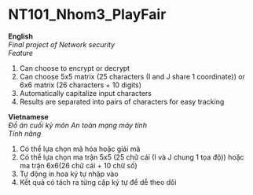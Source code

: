 # NT101_Nhom3_PlayFair  

**English**  
*Final project of Network security*    
*Feature*  
   1. Can choose to encrypt or decrypt
   2. Can choose 5x5 matrix (25 characters (I and J share 1 coordinate)) or 6x6 matrix (26 characters + 10 digits)
   3. Automatically capitalize input characters
   4. Results are separated into pairs of characters for easy tracking
   
**Vietnamese**  
*Đồ án cuối kỳ môn An toàn mạng máy tính*  
*Tính năng*  
  1. Có thể lựa chọn mã hóa hoặc giải mã
  2. Có thể lựa chọn ma trận 5x5 (25 chữ cái (I và J chung 1 tọa độ)) hoặc ma trận 6x6(26 chữ cái + 10 chữ số)
  3. Tự động in hoa ký tự nhập vào
  4. Kết quả có tách ra từng cặp ký tự để dễ theo dõi
